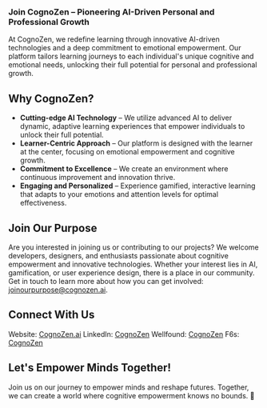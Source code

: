 ### Join CognoZen – Pioneering AI-Driven Personal and Professional Growth
At CognoZen, we redefine learning through innovative AI-driven technologies and a deep commitment to emotional empowerment. Our platform tailors learning journeys to each individual's unique cognitive and emotional needs, unlocking their full potential for personal and professional growth.

## Why CognoZen?
* **Cutting-edge AI Technology** – We utilize advanced AI to deliver dynamic, adaptive learning experiences that empower individuals to unlock their full potential.
* **Learner-Centric Approach** – Our platform is designed with the learner at the center, focusing on emotional empowerment and cognitive growth.
* **Commitment to Excellence** – We create an environment where continuous improvement and innovation thrive.
* **Engaging and Personalized** – Experience gamified, interactive learning that adapts to your emotions and attention levels for optimal effectiveness.

## Join Our Purpose
Are you interested in joining us or contributing to our projects? We welcome developers, designers, and enthusiasts passionate about cognitive empowerment and innovative technologies. Whether your interest lies in AI, gamification, or user experience design, there is a place in our community. Get in touch to learn more about how you can get involved: joinourpurpose@cognozen.ai.

## Connect With Us
Website: [CognoZen.ai](https://cognozen.ai)
LinkedIn: [CognoZen](https://linkedin.com/company/cognozen)
Wellfound: [CognoZen](https://wellfound.com/company/cognozen)
F6s: [CognoZen](https://www.f6s.com/cognozen)

## Let's Empower Minds Together!
Join us on our journey to empower minds and reshape futures. Together, we can create a world where cognitive empowerment knows no bounds. 🚀
